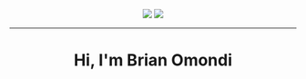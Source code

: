 
 <p align="center">
<img src="https://img.shields.io/badge/Focus-Golang & Dart-blue" />
  <img src="https://img.shields.io/badge/Lives-Nairobi-success" />
</p>
<hr>
<h1 align="center">Hi, I'm Brian Omondi</h1>
</p>
